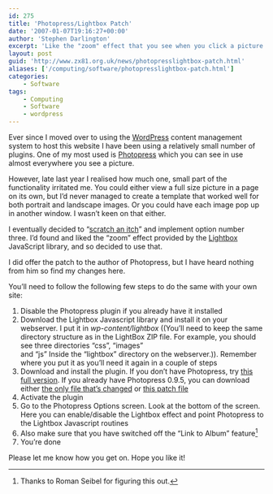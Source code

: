 ```yaml
---
id: 275
title: 'Photopress/Lightbox Patch'
date: '2007-01-07T19:16:27+00:00'
author: 'Stephen Darlington'
excerpt: 'Like the "zoom" effect that you see when you click a picture here? Use Wordpress for your blog? You can download the plugin here!'
layout: post
guid: 'http://www.zx81.org.uk/news/photopresslightbox-patch.html'
aliases: ['/computing/software/photopresslightbox-patch.html']
categories:
    - Software
tags:
    - Computing
    - Software
    - wordpress
---
```


Ever since I moved over to using the [WordPress](http://wordpress.org/ "Wordpress CMS") content management system to host this website I have been using a relatively small number of plugins. One of my most used is [Photopress](http://familypress.net/photopress/ "Photopress photo gallery for WordPress") which you can see in use almost everywhere you see a picture.

However, late last year I realised how much one, small part of the functionality irritated me. You could either view a full size picture in a page on its own, but I’d never managed to create a template that worked well for both portrait and landscape images. Or you could have each image pop up in another window. I wasn’t keen on that either.

I eventually decided to “[scratch an itch](http://www.sourcextreme.org/index.php/Scratch_a_Personal_Itch "Scratching a Personal Itch")” and implement option number three. I’d found and liked the “zoom” effect provided by the [Lightbox](http://www.huddletogether.com/projects/lightbox2/ "Lightbox Javascript library") JavaScript library, and so decided to use that.

I did offer the patch to the author of Photopress, but I have heard nothing from him so find my changes here.

You’ll need to follow the following few steps to do the same with your own site:

1. Disable the Photopress plugin if you already have it installed
2. Download the Lightbox Javascript library and install it on your webserver. I put it in *wp-content/lightbox* ((You’ll need to keep the same directory structure as in the LightBox ZIP file. For example, you should see three directories “css”, “images”  
    and “js” Inside the “lightbox” directory on the webserver.)). Remember where you put it as you’ll need it again in a couple of steps
3. Download and install the plugin. If you don’t have Photopress, try [this full version](/wp-content/uploads/2007/01/photopress-095sd.zip "Patched Photopress (Full Version)"). If you already have Photopress 0.9.5, you can download either [the only file that’s changed](/wp-content/uploads/2007/01/photopressphp.txt "Patched Photopress (Changed file)") or [this patch file](/wp-content/uploads/2007/01/photopressphppatch.txt "Patched Photopress (Patched File)")
4. Activate the plugin
5. Go to the Photopress Options screen. Look at the bottom of the screen. Here you can enable/disable the Lightbox effect and point Photopress to the Lightbox Javascript routines
6. Also make sure that you have switched off the “Link to Album” feature[^1]
7. You’re done

Please let me know how you get on. Hope you like it!
[^1]: Thanks to Roman Seibel for figuring this out.
